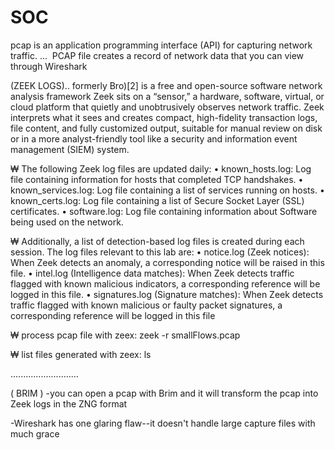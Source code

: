 # SOC

pcap is an application programming interface (API) for capturing network traffic. ... 
PCAP file creates a record of network data that you can view through Wireshark

(ZEEK LOGS)..
formerly Bro)[2] is a free and open-source software network analysis framework
Zeek sits on a “sensor,” a hardware, software, virtual,
 or cloud platform that quietly and unobtrusively observes network traffic. 
Zeek interprets what it sees and creates compact,
 high-fidelity transaction logs,
 file content, and fully customized output,
 suitable for manual review on disk or in a more analyst-friendly tool like a security and information event management (SIEM) system.

₩ The following Zeek log files are updated daily:
• known_hosts.log: Log file containing information for hosts that completed TCP 
handshakes.
• known_services.log: Log file containing a list of services running on hosts.
• known_certs.log: Log file containing a list of Secure Socket Layer (SSL) certificates.
• software.log: Log file containing information about Software being used on the 
network.

₩ Additionally, a list of detection-based log files is created during each session. The log files 
relevant to this lab are:
• notice.log (Zeek notices): When Zeek detects an anomaly, a corresponding notice 
will be raised in this file.
• intel.log (Intelligence data matches): When Zeek detects traffic flagged with 
known malicious indicators, a corresponding reference will be logged in this file.
• signatures.log (Signature matches): When Zeek detects traffic flagged with known 
malicious or faulty packet signatures, a corresponding reference will be logged in 
this file

₩ process pcap file with zeex:
zeek -r smallFlows.pcap

₩ list files generated with zeex: ls

...........................

( BRIM )
-you can open a pcap with Brim and it will transform the pcap into Zeek logs in the ZNG format

-Wireshark has one glaring flaw--it doesn't handle large capture files with much grace






